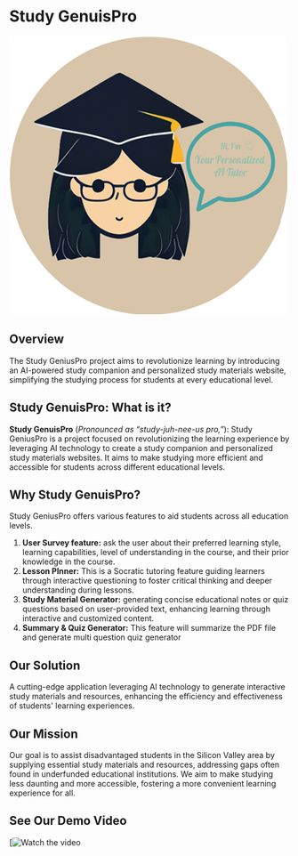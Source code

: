 # Study GenuisPro


![imaget](logo.png)

## Overview

The Study GeniusPro project aims to revolutionize learning by introducing an AI-powered study companion and personalized study materials website, simplifying the studying process for students at every educational level.


## Study GenuisPro: What is it?

**Study GenuisPro** (*Pronounced as “study-juh-nee-us pro,”*):
Study GeniusPro is a project focused on revolutionizing the learning experience by leveraging AI technology to create a study companion and personalized study materials websites. It aims to make studying more efficient and accessible for students across different educational levels.

## Why Study GenuisPro? 

Study GeniusPro offers various features to aid students across all education levels. 

1. **User Survey feature:** ask the user about their preferred learning style, learning capabilities, level of understanding in the course, and their prior knowledge in the course.
2. **Lesson Plnner:** This is a Socratic tutoring feature guiding learners through interactive questioning to foster critical thinking and deeper understanding during lessons.
3. **Study Material Generator:** generating concise educational notes or quiz questions based on user-provided text, enhancing learning through interactive and customized content.
4. **Summary & Quiz Generator:** This feature will summarize the PDF file and generate multi question quiz generator
   
## Our Solution
A cutting-edge application leveraging AI technology to generate interactive study materials and resources, enhancing the efficiency and effectiveness of students' learning experiences.

## Our Mission
Our goal is to assist disadvantaged students in the Silicon Valley area by supplying essential study materials and resources, addressing gaps often found in underfunded educational institutions. We aim to make studying less daunting and more accessible, fostering a more convenient learning experience for all.

## See Our Demo Video
[![Watch the video](
https://github.com/SophiaN150/Personalized-AI-Tutor/assets/165322447/b924e05a-0dc5-48b2-be94-8fd87380ed9e) 
